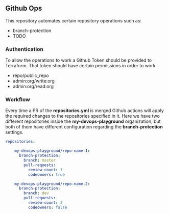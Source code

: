 ## Github Ops

This repository automates certain repository operations such as:

- branch-protection
- TODO

### Authentication

To allow the operations to work a Github Token should be provided to Terraform. That token should have certain permissions in order to work:

- repo/public_repo
- admin:org/write:org
- admin:org/read:org

### Workflow

Every time a PR of the **repositories.yml** is merged Github actions will apply the required changes to the repositories specified in it. Here we have two different repositories inside the **my-devops-playground** organization, but both of them have different configuration regarding the **branch-protection** settings.

```yaml
repositories:

    my-devops-playground/repo-name-1:
      branch-protection:
        branch: master
        pull-requests:
          review-count: 1
          codeowners: true

    my-devops-playground/repo-name-2:
      branch-protection:
        branch: dev
        pull-requests:
          review-count: 2
          codeowners: false

```